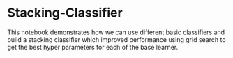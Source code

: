 # Stacking-Classifier
This notebook demonstrates how we can use different basic classifiers and build a stacking classifier which improved performance using grid search to get the best hyper parameters for each of the base learner.
